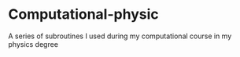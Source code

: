 # Computational-physic

A series of subroutines I used during my computational course in my physics degree
